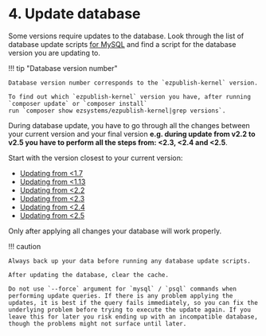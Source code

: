 # 4. Update database

Some versions require updates to the database. Look through the list of database update scripts
[for MySQL](https://github.com/ezsystems/ezpublish-kernel/tree/v6.13.6/data/update/mysql)
and find a script for the database version you are updating to.

!!! tip "Database version number"

    Database version number corresponds to the `ezpublish-kernel` version.

    To find out which `ezpublish-kernel` version you have, after running `composer update` or `composer install`
    run `composer show ezsystems/ezpublish-kernel|grep versions`.

During database update, you have to go through all the changes between your current version and your final version
**e.g. during update from v2.2 to v2.5 you have to perform all the steps from: <2.3, <2.4 and <2.5**.

Start with the version closest to your current version:

- [Updating from <1.7](4_update_1.7.md)
- [Updating from <1.13](4_update_1.13.md)
- [Updating from <2.2](4_update_2.2.md)
- [Updating from <2.3](4_update_2.3.md)
- [Updating from <2.4](4_update_2.4.md)
- [Updating from <2.5](4_update_2.5.md)

Only after applying all changes your database will work properly.

!!! caution

    Always back up your data before running any database update scripts.

    After updating the database, clear the cache.
    
    Do not use `--force` argument for `mysql` / `psql` commands when performing update queries. If there is any problem applying the updates, it is best if the query fails immediately, so you can fix the underlying problem before trying to execute the update again. If you leave this for later you risk ending up with an incompatible database, though the problems might not surface until later.
